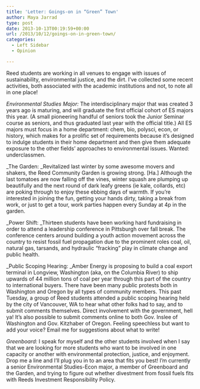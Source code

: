 ```yaml
---
title: 'Letter: Goings-on in “Green” Town'
author: Maya Jarrad
type: post
date: 2013-10-13T00:19:59+00:00
url: /2013/10/12/goings-on-in-green-town/
categories:
  - Left Sidebar
  - Opinion

---
```

Reed students are working in all venues to engage with issues of sustainability, environmental justice, and the dirt. I&#8217;ve collected some recent activities, both associated with the academic institutions and not, to note all in one place!

_Environmental Studies Major:_ The interdisciplinary major that was created 3 years ago is maturing, and will graduate the first official cohort of ES majors this year. (A small pioneering handful of seniors took the Junior Seminar course as seniors, and thus graduated last year with the official title.) All ES majors must focus in a home department: chem, bio, polysci, econ, or history, which makes for a prolific set of requirements because it&#8217;s designed to indulge students in their home department and then give them adequate exposure to the other fields&#8217; approaches to environmental issues. Wanted: underclassmen.

_The Garden: _Revitalized last winter by some awesome movers and shakers, the Reed Community Garden is growing strong. [Ha.] Although the last tomatoes are now falling off the vines, winter squash are plumping up beautifully and the next round of dark leafy greens (ie kale, collards, etc) are poking through to enjoy these ebbing days of warmth. If you&#8217;re interested in joining the fun, getting your hands dirty, taking a break from work, or just to get a tour, work parties happen every Sunday at 4p in the garden.

_Power Shift: _Thirteen students have been working hard fundraising in order to attend a leadership conference in Pittsburgh over fall break. The conference centers around building a youth action movement across the country to resist fossil fuel propagation due to the prominent roles coal, oil, natural gas, tarsands, and hydraulic &#8220;fracking&#8221; play in climate change and public health.

_Public Scoping Hearing: _Amber Energy is proposing to build a coal export terminal in Longview, Washington (aka, on the Columbia River) to ship upwards of 44 million tons of coal per year through this part of the country to international buyers. There have been many public protests both in Washington and Oregon by all types of community members. This past Tuesday, a group of Reed students attended a public scoping hearing held by the city of Vancouver, WA to hear what other folks had to say, and to submit comments themselves. Direct involvement with the government, hell ya! It&#8217;s also possible to submit comments online to both Gov. Inslee of Washington and Gov. Kitzhaber of Oregon. Feeling speechless but want to add your voice? Email me for suggestions about what to write!

_Greenboard:_ I speak for myself and the other students involved when I say that we are looking for more students who want to be involved in one capacity or another with environmental protection, justice, and enjoyment. Drop me a line and I&#8217;ll plug you in to an area that fits you best! I&#8217;m currently a senior Environmental Studies-Econ major, a member of Greenboard and the Garden, and trying to figure out whether divestment from fossil fuels fits with Reeds Investment Responsibility Policy.